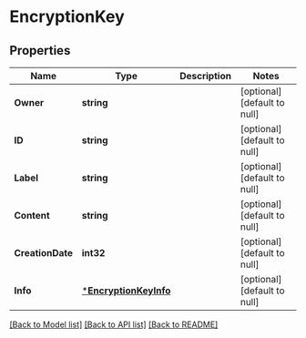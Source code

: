 # EncryptionKey

## Properties
Name | Type | Description | Notes
------------ | ------------- | ------------- | -------------
**Owner** | **string** |  | [optional] [default to null]
**ID** | **string** |  | [optional] [default to null]
**Label** | **string** |  | [optional] [default to null]
**Content** | **string** |  | [optional] [default to null]
**CreationDate** | **int32** |  | [optional] [default to null]
**Info** | [***EncryptionKeyInfo**](encryptionKeyInfo.md) |  | [optional] [default to null]

[[Back to Model list]](../../README.md#documentation-for-models) [[Back to API list]](../../README.md#documentation-for-api-endpoints) [[Back to README]](../../README.md)


